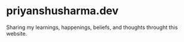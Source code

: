 # priyanshusharma.dev
 Sharing my learnings, happenings, beliefs, and thoughts throught this website.
